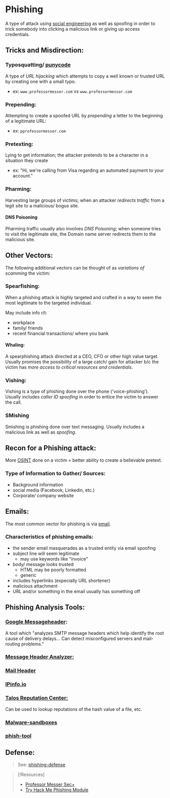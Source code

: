 
# Phishing
A type of attack using [social engineering](/cybersecurity/TTPs/social-engineering.md) as well as spoofing in order to trick somebody into clicking a malicious link or giving up access credentials.
## Tricks and Misdirection:
### Typosquatting/ [punycode](/cybersecurity/TTPs/punycode.md)
A type of *URL hijacking* which attempts to copy a well known or trusted URL by creating one with a small typo.
- ex: `www.professormesser.com` vs `www.professormessor.com`
### Prepending:
Attempting to create a spoofed URL by *prepending* a letter to the beginning of a legitimate URL:
- ex: `pprofessormesser.com`
### Pretexting: 
Lying to get information; the attacker pretends to be a character in a situation they create
- ex: "Hi, we're calling from Visa regarding an automated payment to your account."
### Pharming:
Harvesting large groups of victims; when an attacker *redirects traffic* from a legit site to a malicious/ bogus site.
#### DNS Poisoning
Pharming traffic usually also involves *DNS Poisoning*; when someone tries to visit the legitimate site, the Domain name server redirects them to the malicious site.
## Other Vectors:
The following additional vectors can be thought of as *variations of scamming* the victim:
### Spearfishing:
When a phishing attack is highly targeted and crafted in a way to seem the most legitimate to the targeted individual.

May include info r/t:
- workplace
- family/ friends
- recent financial transactions/ where you bank
#### Whaling:
A spearphishing attack directed at a CEO, CFO or other high value target. Usually promises the possibility of a large catch/ gain for attacker b/c the victim has *more access to critical resources and credentials*.
### Vishing:
Vishing is a type of phishing done over the phone ('voice-phishing'). Usually includes *caller ID spoofing* in order to entice the victim to answer the call.
### SMishing
Smishing is phishing done over text messaging. Usually includes a malicious link as well as *spoofing*.
## Recon for a Phishing attack:
More [OSINT](/cybersecurity/TTPs/recon/OSINT.md) done on a victim = better ability to create a believable pretext.
### Type of Information to Gather/ Sources:
- Background information
- social media (Facebook, Linkedin, etc.)
- Corporate/ company website
## Emails:
The most common vector for phishing is via [email](/networking/email.md).
### Characteristics of phishing emails:
- the sender email masquerades as a trusted entity via email spoofing
- subject line will seem legitimate
	- may use keywords like "invoice"
- body/ message looks trusted
	- HTML may be poorly formatted
	- generic
- includes hyperlinks (especially URL shortener)
- malicious attachment
- URL and/or something in the email usually has something off

## Phishing Analysis Tools:
### [Google Messageheader](https://toolbox.googleapps.com/apps/messageheader/analyzeheader):
A tool which "analyzes SMTP message headers which help identify the root cause of delivery delays... Can detect misconfigured servers and mail-routing problems."
### [Message Header Analyzer:](https://mha.azurewebsites.net/)
### [Mail Header](https://mailheader.org/)
### [IPinfo.io](https://ipinfo.io/)
### [Talos Reputation Center:](https://talosintelligence.com/reputation)
Can be used to lookup reputations of the hash value of a file, etc.
### [Malware-sandboxes](/cybersecurity/tools/malware-sandboxes.md) 
### [phish-tool](/cybersecurity/tools/phish-tool.md)

## Defense:
> See: [phishing-defense](/cybersecurity/defense/phishing-defense.md)

> [!Resources]
> - [Professor Messer Sec+](https://www.youtube.com/watch?v=0Tr8avVrzLA&list=PLG49S3nxzAnkL2ulFS3132mOVKuzzBxA8&index=2&ab_channel=ProfessorMesser)
> - [Try Hack Me Phishing Module](https://tryhackme.com/module/phishing)



